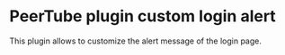 # PeerTube plugin custom login alert

This plugin allows to customize the alert message of the login page.
